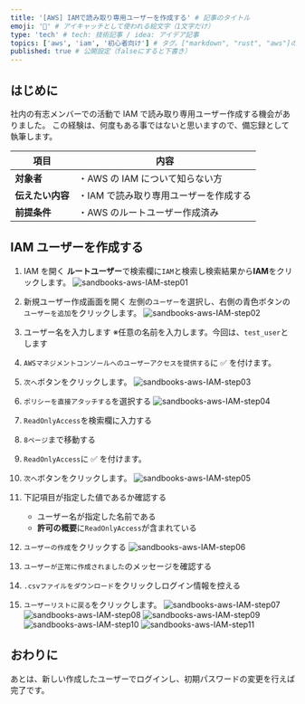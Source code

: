 ```yaml
---
title: '[AWS] IAMで読み取り専用ユーザーを作成する' # 記事のタイトル
emoji: '🤺' # アイキャッチとして使われる絵文字（1文字だけ）
type: 'tech' # tech: 技術記事 / idea: アイデア記事
topics: ['aws', 'iam', '初心者向け'] # タグ。["markdown", "rust", "aws"]のように指定する
published: true # 公開設定（falseにすると下書き）
---
```


## はじめに

社内の有志メンバーでの活動で IAM で読み取り専用ユーザー作成する機会がありました。
この経験は、何度もある事ではないと思いますので、備忘録として執筆します。

| 項目             | 内容                                   |
| ---------------- | -------------------------------------- |
| **対象者**       | ・AWS の IAM について知らない方        |
| **伝えたい内容** | ・IAM で読み取り専用ユーザーを作成する |
| **前提条件**     | ・AWS のルートユーザー作成済み         |

## IAM ユーザーを作成する

1. IAM を開く
   **ルートユーザー**で検索欄に`IAM`と検索し検索結果から**IAM**をクリックします。
   ![sandbooks-aws-IAM-step01](/images/articles/aws-ec2-iam-create-user/sandbooks-aws-IAM-step01.png)

2. 新規ユーザー作成画面を開く
   左側の`ユーザー`を選択し、右側の青色ボタンの`ユーザーを追加`をクリックします。
   ![sandbooks-aws-IAM-step02](/images/articles/aws-ec2-iam-create-user/sandbooks-aws-IAM-step02.png)

3. ユーザー名を入力します
   ※任意の名前を入力します。今回は、`test_user`とします
4. `AWSマネジメントコンソールへのユーザーアクセスを提供する`に ✅ を付けます。
5. `次へ`ボタンをクリックします。
   ![sandbooks-aws-IAM-step03](/images/articles/aws-ec2-iam-create-user/sandbooks-aws-IAM-step03.png)

6. `ポリシーを直接アタッチする`を選択する
   ![sandbooks-aws-IAM-step04](/images/articles/aws-ec2-iam-create-user/sandbooks-aws-IAM-step04.png)
7. `ReadOnlyAccess`を検索欄に入力する
8. `8ページ`まで移動する
9. `ReadOnlyAccess`に ✅ を付けます。
10. `次へ`ボタンをクリックします。
    ![sandbooks-aws-IAM-step05](/images/articles/aws-ec2-iam-create-user/sandbooks-aws-IAM-step05.png)

11. 下記項目が指定した値であるか確認する
    - ユーザー名が指定した名前である
    - **許可の概要**に`ReadOnlyAccess`が含まれている
12. `ユーザーの作成`をクリックする
    ![sandbooks-aws-IAM-step06](/images/articles/aws-ec2-iam-create-user/sandbooks-aws-IAM-step06.png)

13. `ユーザーが正常に作成されました`のメッセージを確認する
14. `.csvファイルをダウンロード`をクリックしログイン情報を控える
15. `ユーザーリストに戻る`をクリックします。
    ![sandbooks-aws-IAM-step07](/images/articles/aws-ec2-iam-create-user/sandbooks-aws-IAM-step07.png)
    ![sandbooks-aws-IAM-step08](/images/articles/aws-ec2-iam-create-user/sandbooks-aws-IAM-step08.png)
    ![sandbooks-aws-IAM-step09](/images/articles/aws-ec2-iam-create-user/sandbooks-aws-IAM-step09.png)
    ![sandbooks-aws-IAM-step10](/images/articles/aws-ec2-iam-create-user/sandbooks-aws-IAM-step10.png)
    ![sandbooks-aws-IAM-step11](/images/articles/aws-ec2-iam-create-user/sandbooks-aws-IAM-step11.png)

## おわりに

あとは、新しい作成したユーザーでログインし、初期パスワードの変更を行えば完了です。
